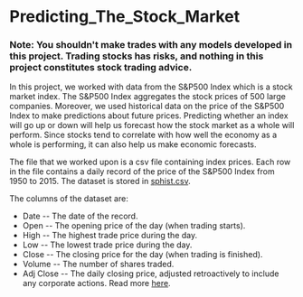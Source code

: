 # Predicting_The_Stock_Market

### Note: You shouldn't make trades with any models developed in this project. Trading stocks has risks, and nothing in this project constitutes stock trading advice.

In this project, we worked with data from the S&P500 Index which is a stock market index. The S&P500 Index aggregates the stock prices of 500 large companies. Moreover, we used historical data on the price of the S&P500 Index to make predictions about future prices. Predicting whether an index will go up or down will help us forecast how the stock market as a whole will perform. Since stocks tend to correlate with how well the economy as a whole is performing, it can also help us make economic forecasts.

The file that we worked upon is a csv file containing index prices. Each row in the file contains a daily record of the price of the S&P500 Index from 1950 to 2015. The dataset is stored in [sphist.csv](https://github.com/syed0019/Predicting_The_Stock_Market/blob/master/sphist.csv).

The columns of the dataset are:
- Date -- The date of the record.
- Open -- The opening price of the day (when trading starts).
- High -- The highest trade price during the day.
- Low -- The lowest trade price during the day.
- Close -- The closing price for the day (when trading is finished).
- Volume -- The number of shares traded.
- Adj Close -- The daily closing price, adjusted retroactively to include any corporate actions. Read more [here](http://www.investopedia.com/terms/a/adjusted_closing_price.asp).
